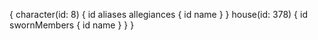 {
  character(id: 8) {
    id
    aliases
    allegiances {
      id
      name
    }
  }
  house(id: 378) {
    id
    swornMembers {
      id
      name
    }
  }
}
